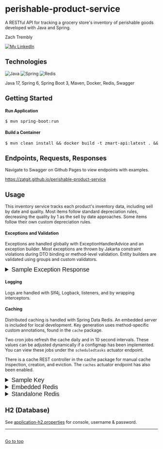 <div id="top">

# perishable-product-service

</div>

A RESTful API for tracking a grocery store's inventory of perishable goods developed with Java and Spring.


Zach Trembly

<a href="https://www.linkedin.com/in/zat/"><img alt="My LinkedIn" src="https://img.shields.io/badge/LinkedIn-0077B5?style=for-the-badge&logo=linkedin&logoColor=white"></a>

## Technologies
![Java](https://img.shields.io/badge/Java-ED8B00?style=for-the-badge&logo=openjdk&logoColor=white)
![Spring](https://img.shields.io/badge/Spring-6DB33F?style=for-the-badge&logo=spring&logoColor=white)
![Redis](https://img.shields.io/badge/redis-%23DD0031.svg?&style=for-the-badge&logo=redis&logoColor=white)

Java 17, Spring 6, Spring Boot 3, Maven, Docker, Redis, Swagger

## Getting Started

#### Run Application

<pre>$ mvn spring-boot:run</pre>

#### Build a Container

<pre>
$ mvn clean install && docker build -t zmart-api:latest . && docker run -p 8181:8181 zmart-food:latest .
</pre>

## Endpoints, Requests, Responses

Navigate to Swagger on Github Pages to view endpoints with examples.

https://zatgit.github.io/perishable-product-service

## Usage

This inventory service tracks each product's inventory data, including sell by date and quality. Most items
follow standard depreciation rules, decreasing the quality by 1 as the sell by date approaches. Some items follow their
own custom depreciation rules.

#### Exceptions and Validation

Exceptions are handled globally with ExceptionHandlerAdvice and an exception builder.
Most exceptions are thrown by Jakarta constraint violations during DTO binding or method-level validation.
Entity builders are validated using groups and custom validators.

<details style="font:20px Arial;"><summary>Sample Exception Response</summary>

```json
{
    "code": "400 BAD_REQUEST",
    "exception": "MethodArgumentNotValidException",
    "message": "Invalid properties: quality must be less than or equal to 50, provided 80",
    "cause": {
        "message": "Validation failed for argument [0] in public org.springframework.http.ResponseEntity<com.zmart.api.product.dto.response.ProductsByQualityResponse> com.zmart.api.product.controller.ProductRestController.getProductsByQuality(com.zmart.api.product.dto.request.ProductsByQualityRequest): [Field error in object 'productsByQualityRequest' on field 'quality': rejected value [80]; codes [Max.productsByQualityRequest.quality,Max.quality,Max.java.lang.String,Max]; arguments [org.springframework.context.support.DefaultMessageSourceResolvable: codes [productsByQualityRequest.quality,quality]; arguments []; default message [quality],50]; default message [must be less than or equal to 50, provided 80]] "
    }
}
```
</details>

#### Logging

Logs are handled with Slf4j, Logback, listeners, and by wrapping interceptors.

#### Caching

Distributed caching is handled with Spring Data Redis. An embedded server is included for local development. 
Key generation uses method-specific custom annotations, found in the ``cache`` package.

Two cron jobs refresh the cache daily and in 10 second intervals. These values can be adjusted dynamically if a 
configmap has been implemented. You can view these jobs under the ``scheduledtasks`` actuator endpoint.

There is a cache REST controller in the cache package for manual cache inspection, creation, and eviction.
The ``caches`` actuator endpoint has also been enabled.

<details style="font:20px Arial;"><summary>Sample Key</summary></summary>

<pre>"products::ProductInventoryServiceImpl,getProductsByQuality,20,100,itemName,DESC"</pre></p>
</details>

<details style="font:20px Arial;"><summary>Embedded Redis</summary>
<br> Toggle <code>local.redis.server.embedded=ON</code> in the <code>local</code> properties file 
to use the server.</p>

[Go to application-local.properties](src/main/resources/application-local.properties)
</details>

<details style="font:20px Arial;"><summary>Standalone Redis</summary>
<br>If you'd prefer a non-embedded local redis server, use the <code>prod</code> profile. 
<br>Grab the redis docker image and run the server:</p>
<br><pre>$ docker pull redis && docker run --name zmart-redis -p 6379:6379 -d redis</pre></p>

</details>

## H2 (Database)

See [application-h2.properties](src/main/resources/application-h2.properties) 
for console, username & password.

<hr></hr>

<br><a href="#top">Go to top</a></p>

